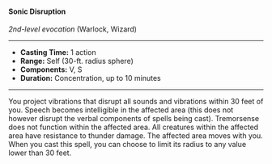 #### Sonic Disruption
*2nd-level evocation* (Warlock, Wizard)
___
- **Casting Time:** 1 action
- **Range:** Self (30-ft. radius sphere)
- **Components:** V, S
- **Duration:** Concentration, up to 10 minutes
---
You project vibrations that disrupt all sounds and vibrations within 30 feet of you. Speech becomes intelligible in the affected area (this does not however disrupt the verbal components of spells being cast). Tremorsense does not function within the affected area. All creatures within the affected area have resistance to thunder damage. The affected area moves with you. When you cast this spell, you can choose to limit its radius to any value lower than 30 feet.
